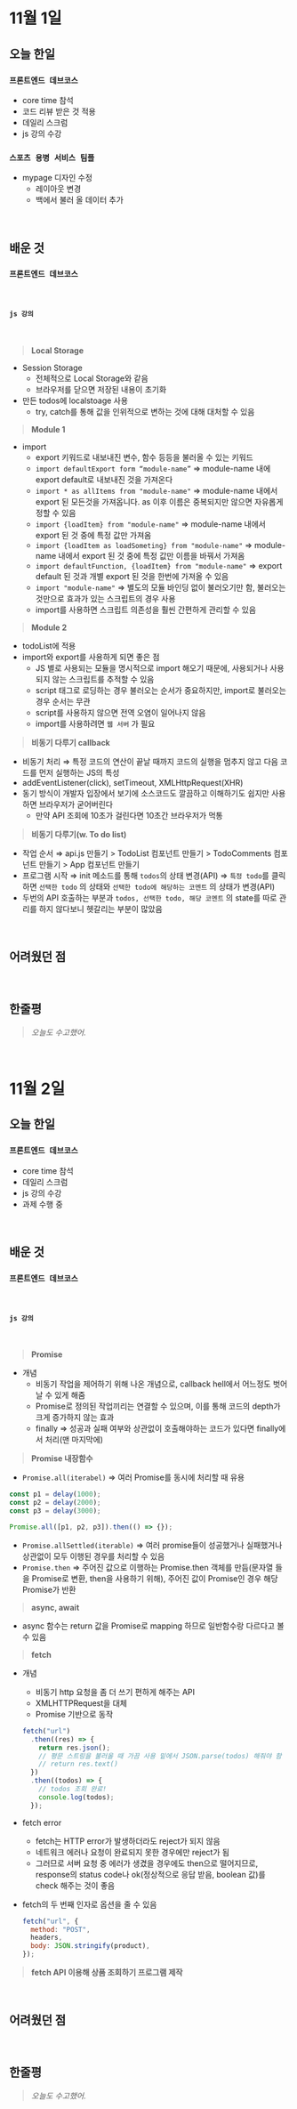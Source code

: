 # 11월 1일

## 오늘 한일

### `프론트엔드 데브코스`

- core time 참석
- 코드 리뷰 받은 것 적용
- 데일리 스크럼
- js 강의 수강

### `스포츠 용병 서비스 팀플`

- mypage 디자인 수정
  - 레이아웃 변경
  - 백에서 불러 올 데이터 추가

<br>

## 배운 것

### `프론트엔드 데브코스`

<br>

#### `js 강의`

<br>

> **Local Storage**

- Session Storage
  - 전체적으로 Local Storage와 같음
  - 브라우저를 닫으면 저장된 내용이 초기화
- 만든 todos에 localstoage 사용
  - try, catch를 통해 값을 인위적으로 변하는 것에 대해 대처할 수 있음

> **Module 1**

- import
  - export 키워드로 내보내진 변수, 함수 등등을 불러올 수 있는 키워드
  - `import defaultExport form “module-name”` ⇒ module-name 내에 export default로 내보내진 것을 가져온다
  - `import * as allItems from "module-name"` ⇒ module-name 내에서 export 된 모든것을 가져옵니다. as 이후 이름은 중복되지만 않으면 자유롭게 정할 수 있음
  - `import {loadItem} from "module-name"` ⇒ module-name 내에서 export 된 것 중에 특정 값만 가져옴
  - `import {loadItem as loadSometing} from "module-name"` ⇒ module-name 내에서 export 된 것 중에 특정 값만 이름을 바꿔서 가져옴
  - `import defaultFunction, {loadItem} from "module-name"` ⇒ export default 된 것과 개별 export 된 것을 한번에 가져올 수 있음
  - `import "module-name"` ⇒ 별도의 모듈 바인딩 없이 불러오기만 함, 불러오는 것만으로 효과가 있는 스크립트의 경우 사용
  - import를 사용하면 스크립트 의존성을 훨씬 간편하게 관리할 수 있음

> **Module 2**

- todoList에 적용
- import와 export를 사용하게 되면 좋은 점
  - JS 별로 사용되는 모듈을 명시적으로 import 해오기 때문에, 사용되거나 사용되지 않는 스크립트를 추적할 수 있음
  - script 태그로 로딩하는 경우 불러오는 순서가 중요하지만, import로 불러오는 경우 순서는 무관
  - script를 사용하지 않으면 전역 오염이 일어나지 않음
  - import를 사용하려면 `웹 서버` 가 필요

> **비동기 다루기 callback**

- 비동기 처리 ⇒ 특정 코드의 연산이 끝날 때까지 코드의 실행을 멈추지 않고 다음 코드를 먼저 실행하는 JS의 특성
- addEventListener(click), setTimeout, XMLHttpRequest(XHR)
- 동기 방식이 개발자 입장에서 보기에 소스코드도 깔끔하고 이해하기도 쉽지만 사용하면 브라우저가 굳어버린다
  - 만약 API 조회에 10초가 걸린다면 10초간 브라우저가 먹통

> **비동기 다루기(w. To do list)**

- 작업 순서 ⇒ api.js 만들기 > TodoList 컴포넌트 만들기 > TodoComments 컴포넌트 만들기 > App 컴포넌트 만들기
- 프로그램 시작 ⇒ init 메소드를 통해 `todos`의 상태 변경(API) ⇒ `특정 todo`를 클릭하면 `선택한 todo` 의 상태와 `선택한 todo에 해당하는 코멘트` 의 상태가 변경(API)
- 두번의 API 호출하는 부분과 `todos, 선택한 todo, 해당 코멘트` 의 state를 따로 관리를 하지 않다보니 헷갈리는 부분이 많았음

<br>

## 어려웠던 점

<br>

## 한줄평

> _오늘도 수고했어._

<br>

# 11월 2일

## 오늘 한일

### `프론트엔드 데브코스`

- core time 참석
- 데일리 스크럼
- js 강의 수강
- 과제 수행 중

<br>

## 배운 것

### `프론트엔드 데브코스`

<br>

#### `js 강의`

<br>

> **Promise**

- 개념
  - 비동기 작업을 제어하기 위해 나온 개념으로, callback hell에서 어느정도 벗어날 수 있게 해줌
  - Promise로 정의된 작업끼리는 연결할 수 있으며, 이를 통해 코드의 depth가 크게 증가하지 않는 효과
  - finally ⇒ 성공과 실패 여부와 상관없이 호출해야하는 코드가 있다면 finally에서 처리(맨 마지막에)

> **Promise 내장함수**

- `Promise.all(iterabel)` ⇒ 여러 Promise를 동시에 처리할 때 유용

```jsx
const p1 = delay(1000);
const p2 = delay(2000);
const p3 = delay(3000);

Promise.all([p1, p2, p3]).then(() => {});
```

- `Promise.allSettled(iterable)` ⇒ 여러 promise들이 성공했거나 실패했거나 상관없이 모두 이행된 경우를 처리할 수 있음
- `Promise.then` ⇒ 주어진 값으로 이행하는 Promise.then 객체를 만듬(문자열 들을 Promise로 변환, then을 사용하기 위해), 주어진 값이 Promise인 경우 해당 Promise가 반환

> **async, await**

- async 함수는 return 값을 Promise로 mapping 하므로 일반함수랑 다르다고 볼 수 있음

> **fetch**

- 개념
  - 비동기 http 요청을 좀 더 쓰기 편하게 해주는 API
  - XMLHTTPRequest을 대체
  - Promise 기반으로 동작
  ```jsx
  fetch("url")
    .then((res) => {
      return res.json();
      // 평문 스트링을 불러올 때 가끔 사용 밑에서 JSON.parse(todos) 해줘야 함
      // return res.text()
    })
    .then((todos) => {
      // todos 조회 완료!
      console.log(todos);
    });
  ```
- fetch error

  - fetch는 HTTP error가 발생하더라도 reject가 되지 않음
  - 네트워크 에러나 요청이 완료되지 못한 경우에만 reject가 됨
  - 그러므로 서버 요청 중 에러가 생겼을 경우에도 then으로 떨어지므로, response의 status code나 ok(정상적으로 응답 받음, boolean 값)를 check 해주는 것이 좋음

- fetch의 두 번째 인자로 옵션을 줄 수 있음

  ```jsx
  fetch("url", {
    method: "POST",
    headers,
    body: JSON.stringify(product),
  });
  ```

> **fetch API 이용해 상품 조회하기 프로그램 제작**

<br>

## 어려웠던 점

<br>

## 한줄평

> _오늘도 수고했어._

<br>
